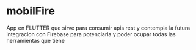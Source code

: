 # mobilFire
App en FLUTTER que sirve para consumir apis rest y contempla la futura integracion con Firebase para potenciarla y poder ocupar todas las herramientas que tiene
